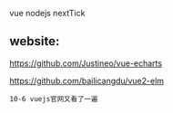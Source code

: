 vue nodejs nextTick

## website:
  https://github.com/Justineo/vue-echarts

  https://github.com/bailicangdu/vue2-elm

```
10-6 vuejs官网又看了一遍